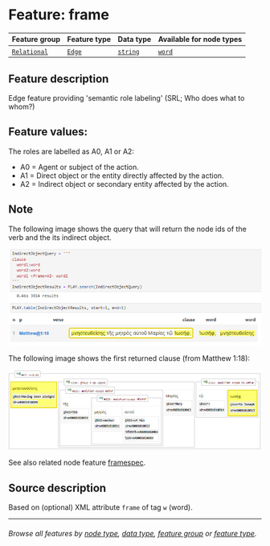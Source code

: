 # Feature: frame  <a name="start"></a>

Feature group | Feature type | Data type | Available for node types
---  | --- | --- | ---
[`Relational`](featuresbygroup.md#relational-features) | [`Edge`](featuresbyfeaturetype.md#edge-features) | [`string`](featuresbydatatype.md#string-datatype)  |  [`word`](featuresbynodetype.md#word-nodes)

## Feature description

Edge feature providing 'semantic role labeling' (SRL; Who does what to whom?) 

## Feature values:

The roles are labelled as A0, A1 or A2:

   * A0 = Agent or subject of the action.
   * A1 = Direct object or the entity directly affected by the action.
   * A2 = Indirect object or secondary entity affected by the action.

## Note

The following image shows the query that will return the node ids of the verb and the its indirect object.

<img src="images/indirectobjectquery.png" width="600">

The following image shows the first returned clause (from Matthew 1:18):

<img src="images/indirectobjecttree.png" width="600">

See also related node feature [framespec](framespec.md#start).

## Source description

Based on (optional) XML attribute `frame` of tag `w` (word).

---
###### *Browse all features by [node type](featuresbynodetype.md#start), [data type](featuresbydatatype.md#start), [feature group](featuresbygroup.md#start) or [feature type](featuresbyfeaturetype.md#start).*
